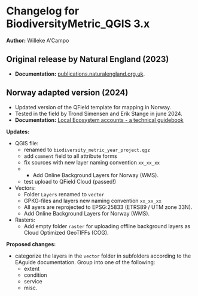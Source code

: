# Changelog for BiodiversityMetric_QGIS 3.x

**Author:** Willeke A'Campo

## Original release by Natural England  (2023)

- **Documentation:** [publications.naturalengland.org.uk](https://publications.naturalengland.org.uk/publication/6049804846366720).

## Norway adapted version (2024)

- Updated version of the QField template for mapping in Norway. 
- Tested in the field by Trond Simensen and Erik Stange in june 2024.
- **Documentation:** [Local Ecosystem accounts - a technical guidebook](https://ninanor.github.io/EAguide/data-collection/field-surveys/field-surveys.html)

**Updates:**
- QGIS file:
    - renamed to `biodiversity_metric_year_project.qgz`
    - add `comment` field to all attribute forms
    - fix sources with new layer naming convention `xx_xx_xx`
    - - Add Online Background Layers for Norway (WMS). 
    - test upload to QField Cloud (passed!)
- Vectors:
    - Folder `Layers` renamed to `vector`
    - GPKG-files and layers new naming convention `xx_xx_xx`
    - All ayers are reprojected to EPSG:25833 (ETRS89 / UTM zone 33N).
    - Add Online Background Layers for Norway (WMS).
- Rasters:
    - Add empty folder `raster` for uploading offline background layers as Cloud Optimized GeoTIFFs (COG).

**Proposed changes:**
- categorize the layers in the `vector` folder in subfolders according to the EAguide documentation. Group into one of the following:
    - extent
    - condition
    - service
    - misc. 